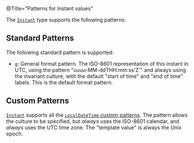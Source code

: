 @Title="Patterns for Instant values"

The [`Instant`](noda-type://NodaTime.Instant) type supports the following patterns:

Standard Patterns
-----------------

The following standard pattern is supported:

- `g`: General format pattern.
  The ISO-8601 representation of this instant in UTC, using the
  pattern "uuuu-MM-ddTHH:mm:ss'Z'" and always using the invariant culture,
  with the default "start of time" and "end of time" labels.
  This is the default format pattern.

Custom Patterns
---------------

[`Instant`](noda-type://NodaTime.Instant) supports all the [`LocalDateTime` custom patterns](localdatetime-patterns).
The pattern allows the culture to be specified, but *always* uses the ISO-8601 calendar, and *always* uses the UTC
time zone. The "template value" is always the Unix epoch.
